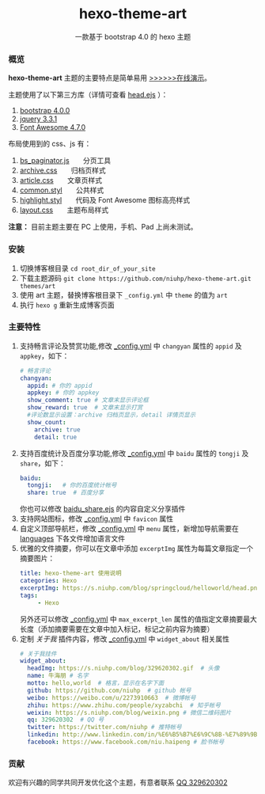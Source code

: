 <h1 align="center">hexo-theme-art</h1>
<p align="center">一款基于 bootstrap 4.0 的 hexo 主题</p>

### 概览

**hexo-theme-art** 主题的主要特点是简单易用  [>>>>>>在线演示](https://www.niuhp.com)。  


主题使用了以下第三方库（详情可查看 [head.ejs](layout/_partial/head.ejs) ）：  
1. [bootstrap 4.0.0](https://getbootstrap.com/docs/4.0/getting-started/introduction/)
2. [jquery 3.3.1](http://api.jquery.com/)
3. [Font Awesome 4.7.0](https://fontawesome.com/)

布局使用到的 css、js 有：  
1. [bs_paginator.js](scripts/bs_paginator.js)<span style="margin-left:2em">分页工具</span>
2. [archive.css](source/css/archive.css)<span style="margin-left:2em">归档页样式</span>
3. [article.css](source/css/article.css)<span style="margin-left:2em">文章页样式</span>
4. [common.styl](source/css/common.styl)<span style="margin-left:2em">公共样式</span>
5. [highlight.styl](source/css/highlight.styl)<span style="margin-left:2em">代码及 Font Awesome 图标高亮样式</span>
6. [layout.css](source/css/layout.css)<span style="margin-left:2em">主题布局样式</span>
    
**注意：** 目前主题主要在 PC 上使用，手机、Pad 上尚未测试。

### 安装

1. 切换博客根目录 `cd root_dir_of_your_site`
2. 下载主题源码 `git clone https://github.com/niuhp/hexo-theme-art.git themes/art`
3. 使用 art 主题，替换博客根目录下 `_config.yml` 中 `theme` 的值为 `art`
4. 执行 `hexo g` 重新生成博客页面

### 主要特性

1. 支持畅言评论及赞赏功能,修改 [_config.yml](_config.yml) 中 `changyan` 属性的 `appid` 及 `appkey`，如下：
    ```yaml
    # 畅言评论
    changyan:
      appid: # 你的 appid
      appkey: # 你的 appkey
      show_comment: true # 文章末显示评论框
      show_reward: true  # 文章末显示打赏
      #评论数显示设置：archive 归档页显示，detail 详情页显示
      show_count:
        archive: true
        detail: true
    ``` 
2. 支持百度统计及百度分享功能,修改 [_config.yml](_config.yml) 中 `baidu` 属性的 `tongji` 及 `share`，如下： 
   ```yaml
   baidu:
     tongji:   # 你的百度统计帐号
     share: true  # 百度分享
   ```
   你也可以修改 [baidu_share.ejs](layout/_plugin/baidu_share.ejs) 的内容自定义分享插件
3. 支持网站图标，修改 [_config.yml](_config.yml) 中 `favicon` 属性   
4. 自定义顶部导航栏，修改 [_config.yml](_config.yml) 中 `menu` 属性，新增加导航需要在 [languages](languages) 下各文件增加语言文件
5. 优雅的文件摘要，你可以在文章中添加 `excerptImg` 属性为每篇文章指定一个摘要图片：  
    ```yaml
    title: hexo-theme-art 使用说明
    categories: Hexo
    excerptImg: https://s.niuhp.com/blog/springcloud/helloworld/head.png
    tags: 
         - Hexo
    ```
    另外还可以修改 [_config.yml](_config.yml) 中 `max_excerpt_len` 属性的值指定文章摘要最大长度（添加摘要需要在文章中加入<!-- more -->标记，标记之前内容为摘要）
6. 定制 *关于我* 插件内容，修改 [_config.yml](_config.yml) 中 `widget_about` 相关属性
    ```yaml
    # 关于我挂件
    widget_about:
      headImg: https://s.niuhp.com/blog/329620302.gif  # 头像
      name: 牛海朋 # 名字
      motto: hello,world  # 格言，显示在名字下面
      github: https://github.com/niuhp  # github 帐号
      weibo: https://weibo.com/u/2273910663  # 微博帐号
      zhihu: https://www.zhihu.com/people/xyzabchi  # 知乎帐号
      weixin: https://s.niuhp.com/blog/weixin.png # 微信二维码图片
      qq: 329620302  # QQ 号
      twitter: https://twitter.com/niuhp # 推特帐号
      linkedin: http://www.linkedin.com/in/%E6%B5%B7%E6%9C%8B-%E7%89%9B-8627b9108/ # 领英帐号
      facebook: https://www.facebook.com/niu.haipeng # 脸书帐号
    ```

### 贡献

欢迎有兴趣的同学共同开发优化这个主题，有意者联系 [QQ 329620302](http://wpa.qq.com/msgrd?v=3&uin=329620302&site=qq&menu=yes) 